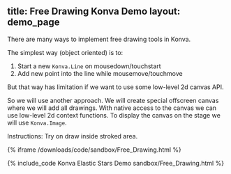 title: Free Drawing Konva Demo
layout: demo_page
---

There are many ways to implement free drawing tools in Konva.

The simplest way (object oriented) is to:
1. Start a new `Konva.Line` on mousedown/touchstart
2. Add new point into the line while mousemove/touchmove

But that way has limitation if we want to use some low-level 2d canvas API.

So we will use another approach.
We will create special offscreen canvas where we will add all drawings.
With native access to the canvas we can use low-level 2d context functions.
To display the canvas on the stage we will use `Konva.Image`.

Instructions: Try on draw inside stroked area.

{% iframe /downloads/code/sandbox/Free_Drawing.html %}

{% include_code Konva Elastic Stars Demo sandbox/Free_Drawing.html %}
